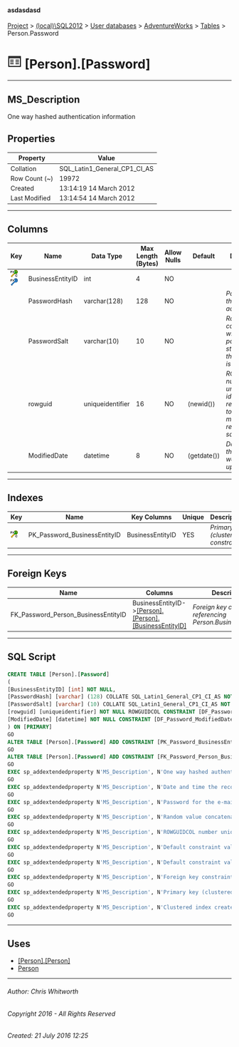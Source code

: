 #### asdasdasd

[Project](../../../../index.md) > [(local)\\SQL2012](../../../index.md) > [User databases](../../index.md) > [AdventureWorks](../index.md) > [Tables](Tables.md) > Person.Password

# ![Tables](../../../../Images/Table32.png) [Person].[Password]

---

## <a name="#description"></a>MS_Description

One way hashed authentication information

## <a name="#properties"></a>Properties

| Property | Value |
|---|---|
| Collation | SQL_Latin1_General_CP1_CI_AS |
| Row Count (~) | 19972 |
| Created | 13:14:19 14 March 2012 |
| Last Modified | 13:14:54 14 March 2012 |


---

## <a name="#columns"></a>Columns

| Key | Name | Data Type | Max Length (Bytes) | Allow Nulls | Default | Description |
|---|---|---|---|---|---|---|
| [![Cluster Primary Key PK_Password_BusinessEntityID: BusinessEntityID](../../../../Images/pkcluster.png)](#indexes)[![Foreign Keys FK_Password_Person_BusinessEntityID: [Person].[Person].BusinessEntityID](../../../../Images/fk.png)](#foreignkeys) | BusinessEntityID | int | 4 | NO |  |  |
|  | PasswordHash | varchar(128) | 128 | NO |  | _Password for the e-mail account._ |
|  | PasswordSalt | varchar(10) | 10 | NO |  | _Random value concatenated with the password string before the password is hashed._ |
|  | rowguid | uniqueidentifier | 16 | NO | (newid()) | _ROWGUIDCOL number uniquely identifying the record. Used to support a merge replication sample._ |
|  | ModifiedDate | datetime | 8 | NO | (getdate()) | _Date and time the record was last updated._ |


---

## <a name="#indexes"></a>Indexes

| Key | Name | Key Columns | Unique | Description |
|---|---|---|---|---|
| [![Cluster Primary Key PK_Password_BusinessEntityID: BusinessEntityID](../../../../Images/pkcluster.png)](#indexes) | PK_Password_BusinessEntityID | BusinessEntityID | YES | _Primary key (clustered) constraint_ |


---

## <a name="#foreignkeys"></a>Foreign Keys

| Name | Columns | Description |
|---|---|---|
| FK_Password_Person_BusinessEntityID | BusinessEntityID->[[Person].[Person].[BusinessEntityID]](Person.md) | _Foreign key constraint referencing Person.BusinessEntityID._ |


---

## <a name="#sqlscript"></a>SQL Script

```sql
CREATE TABLE [Person].[Password]
(
[BusinessEntityID] [int] NOT NULL,
[PasswordHash] [varchar] (128) COLLATE SQL_Latin1_General_CP1_CI_AS NOT NULL,
[PasswordSalt] [varchar] (10) COLLATE SQL_Latin1_General_CP1_CI_AS NOT NULL,
[rowguid] [uniqueidentifier] NOT NULL ROWGUIDCOL CONSTRAINT [DF_Password_rowguid] DEFAULT (newid()),
[ModifiedDate] [datetime] NOT NULL CONSTRAINT [DF_Password_ModifiedDate] DEFAULT (getdate())
) ON [PRIMARY]
GO
ALTER TABLE [Person].[Password] ADD CONSTRAINT [PK_Password_BusinessEntityID] PRIMARY KEY CLUSTERED  ([BusinessEntityID]) ON [PRIMARY]
GO
ALTER TABLE [Person].[Password] ADD CONSTRAINT [FK_Password_Person_BusinessEntityID] FOREIGN KEY ([BusinessEntityID]) REFERENCES [Person].[Person] ([BusinessEntityID])
GO
EXEC sp_addextendedproperty N'MS_Description', N'One way hashed authentication information', 'SCHEMA', N'Person', 'TABLE', N'Password', NULL, NULL
GO
EXEC sp_addextendedproperty N'MS_Description', N'Date and time the record was last updated.', 'SCHEMA', N'Person', 'TABLE', N'Password', 'COLUMN', N'ModifiedDate'
GO
EXEC sp_addextendedproperty N'MS_Description', N'Password for the e-mail account.', 'SCHEMA', N'Person', 'TABLE', N'Password', 'COLUMN', N'PasswordHash'
GO
EXEC sp_addextendedproperty N'MS_Description', N'Random value concatenated with the password string before the password is hashed.', 'SCHEMA', N'Person', 'TABLE', N'Password', 'COLUMN', N'PasswordSalt'
GO
EXEC sp_addextendedproperty N'MS_Description', N'ROWGUIDCOL number uniquely identifying the record. Used to support a merge replication sample.', 'SCHEMA', N'Person', 'TABLE', N'Password', 'COLUMN', N'rowguid'
GO
EXEC sp_addextendedproperty N'MS_Description', N'Default constraint value of GETDATE()', 'SCHEMA', N'Person', 'TABLE', N'Password', 'CONSTRAINT', N'DF_Password_ModifiedDate'
GO
EXEC sp_addextendedproperty N'MS_Description', N'Default constraint value of NEWID()', 'SCHEMA', N'Person', 'TABLE', N'Password', 'CONSTRAINT', N'DF_Password_rowguid'
GO
EXEC sp_addextendedproperty N'MS_Description', N'Foreign key constraint referencing Person.BusinessEntityID.', 'SCHEMA', N'Person', 'TABLE', N'Password', 'CONSTRAINT', N'FK_Password_Person_BusinessEntityID'
GO
EXEC sp_addextendedproperty N'MS_Description', N'Primary key (clustered) constraint', 'SCHEMA', N'Person', 'TABLE', N'Password', 'CONSTRAINT', N'PK_Password_BusinessEntityID'
GO
EXEC sp_addextendedproperty N'MS_Description', N'Clustered index created by a primary key constraint.', 'SCHEMA', N'Person', 'TABLE', N'Password', 'INDEX', N'PK_Password_BusinessEntityID'
GO

```


---

## <a name="#uses"></a>Uses

* [[Person].[Person]](Person.md)
* [Person](../Security/Schemas/Person.md)


---

###### Author:  Chris Whitworth

###### Copyright 2016 - All Rights Reserved

###### Created: 21 July 2016 12:25

